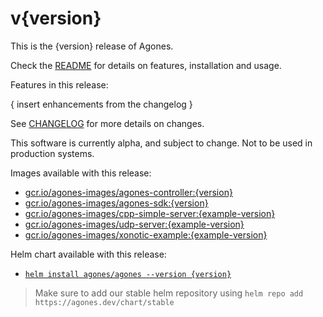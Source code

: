 # v{version}

This is the {version} release of Agones.

Check the [README](https://github.com/GoogleCloudPlatform/agones/tree/{release-branch}) for details on features, installation and usage.

Features in this release:

{ insert enhancements from the changelog }

See [CHANGELOG](https://github.com/GoogleCloudPlatform/agones/blob/{release-branch}/CHANGELOG.md) for more details on changes.

This software is currently alpha, and subject to change. Not to be used in production systems.

Images available with this release:

- [gcr.io/agones-images/agones-controller:{version}](https://gcr.io/agones-images/agones-controller:{version})
- [gcr.io/agones-images/agones-sdk:{version}](https://gcr.io/agones-images/agones-sdk:{version})
- [gcr.io/agones-images/cpp-simple-server:{example-version}](https://gcr.io/agones-images/cpp-simple-server:{example-version})
- [gcr.io/agones-images/udp-server:{example-version}](https://gcr.io/agones-images/udp-server:{example-version})
- [gcr.io/agones-images/xonotic-example:{example-version}](https://gcr.io/agones-images/xonotic-example:{example-version})

Helm chart available with this release:

- [`helm install agones/agones --version {version}`](https://agones.dev/chart/stable/agones-{version}.tgz)

> Make sure to add our stable helm repository using `helm repo add https://agones.dev/chart/stable`
